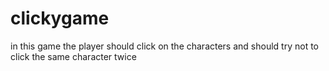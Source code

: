 # clickygame
in this game the player should click on the characters and should try not to click the same character twice
